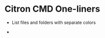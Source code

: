 # Citron CMD One-liners

+ List files and folders with separate colors

 - ```citron -e "(File list: '.') each: {:i :f (((f @ 'type') = 'folder') either: {Pen green write: (f @ 'file'), resetColor brk. } or: {Pen write: (f @ 'file'), resetColor brk.} ) run. }"
```
